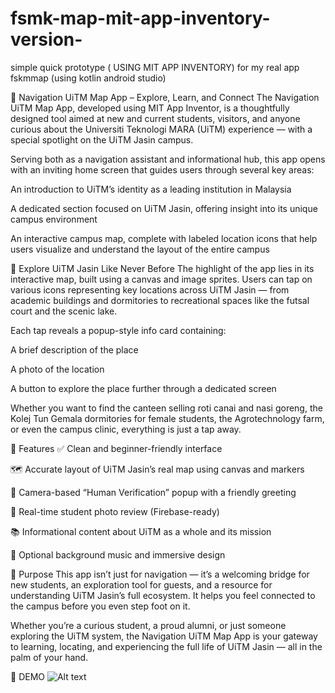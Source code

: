 # fsmk-map-mit-app-inventory-version-
simple quick prototype ( USING MIT APP INVENTORY) for my real app fskmmap (using kotlin android studio)

📱 Navigation UiTM Map App – Explore, Learn, and Connect
The Navigation UiTM Map App, developed using MIT App Inventor, is a thoughtfully designed tool aimed at new and current students, visitors, and anyone curious about the Universiti Teknologi MARA (UiTM) experience — with a special spotlight on the UiTM Jasin campus.

Serving both as a navigation assistant and informational hub, this app opens with an inviting home screen that guides users through several key areas:

An introduction to UiTM’s identity as a leading institution in Malaysia

A dedicated section focused on UiTM Jasin, offering insight into its unique campus environment

An interactive campus map, complete with labeled location icons that help users visualize and understand the layout of the entire campus

🧭 Explore UiTM Jasin Like Never Before
The highlight of the app lies in its interactive map, built using a canvas and image sprites. Users can tap on various icons representing key locations across UiTM Jasin — from academic buildings and dormitories to recreational spaces like the futsal court and the scenic lake.

Each tap reveals a popup-style info card containing:

A brief description of the place

A photo of the location

A button to explore the place further through a dedicated screen

Whether you want to find the canteen selling roti canai and nasi goreng, the Kolej Tun Gemala dormitories for female students, the Agrotechnology farm, or even the campus clinic, everything is just a tap away.

🌟 Features
✅ Clean and beginner-friendly interface

🗺️ Accurate layout of UiTM Jasin’s real map using canvas and markers

📸 Camera-based “Human Verification” popup with a friendly greeting

🔄 Real-time student photo review (Firebase-ready)

📚 Informational content about UiTM as a whole and its mission

🎵 Optional background music and immersive design

🎯 Purpose
This app isn’t just for navigation — it’s a welcoming bridge for new students, an exploration tool for guests, and a resource for understanding UiTM Jasin’s full ecosystem. It helps you feel connected to the campus before you even step foot on it.

Whether you’re a curious student, a proud alumni, or just someone exploring the UiTM system, the Navigation UiTM Map App is your gateway to learning, locating, and experiencing the full life of UiTM Jasin — all in the palm of your hand.
 
 
 🌟 DEMO
![Alt text](/screnshot#/oiiii.mp4)
